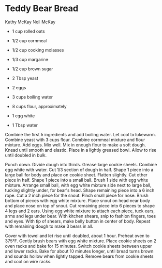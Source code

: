 # Teddy Bear Bread

Kathy McKay
Neil McKay

- 1 cup rolled oats
- 1/2 cup cornmeal
- 1/2 cup cooking molasses
- 1/3 cup margarine
- 1/2 cup brown sugar
- 2 Tbsp yeast

- 2 eggs
- 3 cups boiling water
- 8 cups flour, approximately
- 1 egg white
- 1 Tbsp water

Combine the first 5 ingredients and add boiling water. Let cool to lukewarm. Combine yeast with 3 cups flour. Combine cornmeal mixture and flour mixture. Add eggs. Mix well. Mix in enough flour to make a soft dough. Knead until smooth and elastic. Place in a lightly greased bowl.  Allow to rise until doubled in bulk.

Punch down. Divide dough into thirds. Grease large cookie sheets.  Combine egg white with water. Cut 1/3 section of dough in half. Shape 1 piece into a large ball for body and place on cookie sheet. Flatten slightly. Cut other piece in half. Shape 1 piece into a small ball. Brush 1 side with egg white mixture. Arrange small ball, with egg white mixture side next to large ball, tucking slightly under, for bear's head. Shape remaining piece into a 6 inch rope. Cut a 2 inch piece for the snout.  Pinch small piece for nose. Brush bottom of pieces with egg white mixture. Place snout on head near body and place nose on top of snout.  Cut remaining piece into 6 pieces to shape 4 legs and 2 ears. Using egg white mixture to attach each piece, tuck ears, arms and legs under bear.  With kitchen shears, snip to fashion fingers, toes and eyes. With tip of shears, make belly button in center of body. Repeat with remaining dough to make 3 bears in all.

Cover with towel and let rise until doubled, about 1 hour. Preheat oven to 375°F. Gently brush bears with egg white mixture. Place cookie sheets on 2 oven racks and bake for 15 minutes. Switch cookie sheets between upper and lower racks. Bake for about 10 minutes longer, until bread turns brown and sounds hollow when lightly tapped. Remove bears from cookie sheets and cool on wire racks.